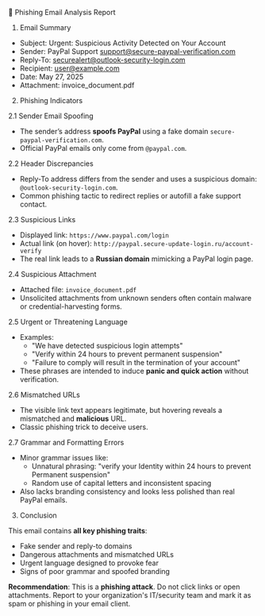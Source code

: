 📄 Phishing Email Analysis Report

1. Email Summary
- Subject: Urgent: Suspicious Activity Detected on Your Account  
- Sender: PayPal Support <support@secure-paypal-verification.com>  
- Reply-To: securealert@outlook-security-login.com  
- Recipient: user@example.com  
- Date: May 27, 2025  
- Attachment: invoice_document.pdf

2. Phishing Indicators

2.1 Sender Email Spoofing
- The sender’s address **spoofs PayPal** using a fake domain `secure-paypal-verification.com`.
- Official PayPal emails only come from `@paypal.com`.

2.2 Header Discrepancies
- Reply-To address differs from the sender and uses a suspicious domain: `@outlook-security-login.com`.
- Common phishing tactic to redirect replies or autofill a fake support contact.

2.3 Suspicious Links
- Displayed link: `https://www.paypal.com/login`  
- Actual link (on hover): `http://paypal.secure-update-login.ru/account-verify`
- The real link leads to a **Russian domain** mimicking a PayPal login page.

2.4 Suspicious Attachment
- Attached file: `invoice_document.pdf`
- Unsolicited attachments from unknown senders often contain malware or credential-harvesting forms.

2.5 Urgent or Threatening Language
- Examples:
  - "We have detected suspicious login attempts"
  - "Verify within 24 hours to prevent permanent suspension"
  - "Failure to comply will result in the termination of your account"
- These phrases are intended to induce **panic and quick action** without verification.

2.6 Mismatched URLs
- The visible link text appears legitimate, but hovering reveals a mismatched and **malicious** URL.
- Classic phishing trick to deceive users.

2.7 Grammar and Formatting Errors
- Minor grammar issues like:
  - Unnatural phrasing: "verify your Identity within 24 hours to prevent   Permanent suspension"
  - Random use of capital letters and inconsistent spacing
- Also lacks branding consistency and looks less polished than real PayPal emails.

3. Conclusion

This email contains **all key phishing traits**:
- Fake sender and reply-to domains  
- Dangerous attachments and mismatched URLs  
- Urgent language designed to provoke fear  
- Signs of poor grammar and spoofed branding  

**Recommendation**: This is a **phishing attack**. Do not click links or open attachments. 
Report to your organization's IT/security team and mark it as spam or phishing in your email client.
 
